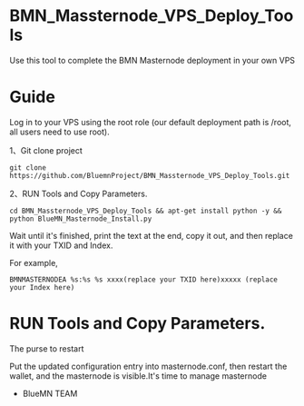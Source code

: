 # BMN_Massternode_VPS_Deploy_Tools

Use this tool to complete the BMN Masternode deployment in your own VPS

# Guide

Log in to your VPS using the root role (our default deployment path is /root, all users need to use root).

1、Git clone project
```
git clone https://github.com/BluemnProject/BMN_Massternode_VPS_Deploy_Tools.git 

```
2、RUN Tools and Copy Parameters.

```
cd BMN_Massternode_VPS_Deploy_Tools && apt-get install python -y && python BlueMN_Masternode_Install.py
```

Wait until it's finished, print the text at the end, copy it out, and then replace it with your TXID and Index.

For example,

```
BMNMASTERNODEA %s:%s %s xxxx(replace your TXID here)xxxxx (replace your Index here)

```
# RUN Tools and Copy Parameters.

The purse to restart

Put the updated configuration entry into masternode.conf, then restart the wallet, and the masternode is visible.It's time to manage masternode



- BlueMN TEAM
